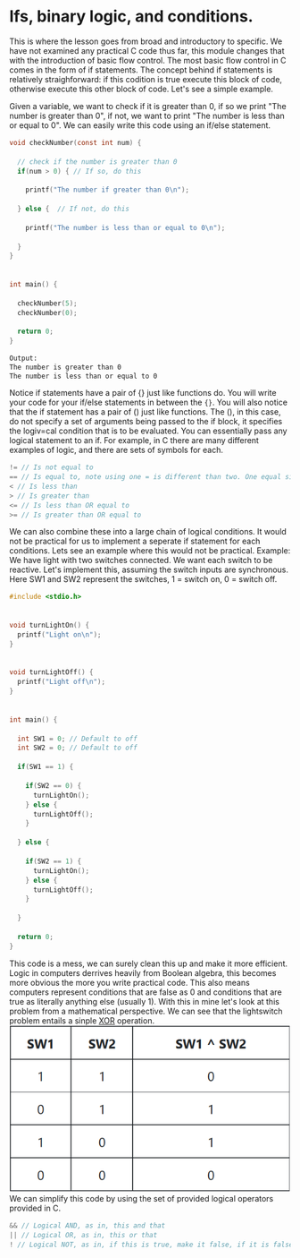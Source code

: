 # Ifs, binary logic, and conditions.  

This is where the lesson goes from broad and introductory to specific. We have not examined any practical C code thus far, this module changes that with the introduction of basic flow control. The most basic
flow control in C comes in the form of if statements. The concept behind if statements is relatively straighforward: if this codition is true execute this block of code, otherwise execute this other block of code.
Let's see a simple example.  


Given a variable, we want to check if it is greater than 0, if so we print "The number is greater than 0", if not, we want to print "The number is less than or equal to 0". We can easily write this code using an if/else statement.

```C
void checkNumber(const int num) {

  // check if the number is greater than 0
  if(num > 0) { // If so, do this
    
    printf("The number if greater than 0\n");
    
  } else {  // If not, do this
 
    printf("The number is less than or equal to 0\n");
  
  }
}


int main() {

  checkNumber(5);
  checkNumber(0);
  
  return 0;
}
```  

```
Output:  
The number is greater than 0  
The number is less than or equal to 0
```

Notice if statements have a pair of {} just like functions do. You will write your code for your if/else statements in between the ```{}```. You will also notice that the if statement has a pair of () just like functions. The (), in this case, do not specify a set of arguments being passed to the if block, it specifies the logiv=cal condition that is to be evaluated. You can essentially pass any logical statement to an if. For example, in C there are many different examples of logic, and there are sets of symbols for each.

```C
!= // Is not equal to
== // Is equal to, note using one = is different than two. One equal sign is an assignment of a value to something. Two equal signs are a test for equavilance
< // Is less than
> // Is greater than
<= // Is less than OR equal to
>= // Is greater than OR equal to
```  

We can also combine these into a large chain of logical conditions. It would not be practical for us to implement a seperate if statement for each conditions. Lets see an example where this would not be practical. Example: We have light with two switches connected. We want each switch to be reactive. Let's implement this, assuming the switch inputs are synchronous. Here SW1 and SW2 represent the switches, 
1 = switch on, 0 = switch off.

```C
#include <stdio.h>


void turnLightOn() {
  printf("Light on\n");
}


void turnLightOff() {
  printf("Light off\n");
}


int main() {

  int SW1 = 0; // Default to off
  int SW2 = 0; // Default to off
  
  if(SW1 == 1) {
  
    if(SW2 == 0) {
      turnLightOn();
    } else {
      turnLightOff();
    }
    
  } else {
    
    if(SW2 == 1) {
      turnLightOn();
    } else {
      turnLightOff();
    }
    
  }

  return 0;
}
```  


This code is a mess, we can surely clean this up and make it more efficient. Logic in computers derrives heavily from Boolean algebra, this becomes more obvious the more you write practical code. This also means computers represent conditions that are false as 0 and conditions that are true as literally anything else (usually 1). With this in mine let's look at this problem from a mathematical perspective. We can see that the lightswitch problem entails a sinple [XOR](https://www.vedantu.com/iit-jee/basic-logic-gates) operation.  
![](https://github.com/nac294/C-basics/blob/main/images/lightXOR.png)  
We can simplify this code by using the set of provided logical operators provided in C.

```C
&& // Logical AND, as in, this and that
|| // Logical OR, as in, this or that
! // Logical NOT, as in, if this is true, make it false, if it is false, make it true
```
 
